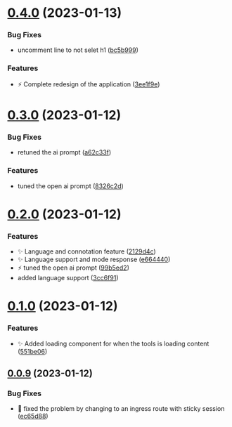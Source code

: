 # [0.4.0](https://github.com/hoejsagerc/emailreply_io/compare/v0.3.0...v0.4.0) (2023-01-13)


### Bug Fixes

* uncomment line to not selet h1 ([bc5b999](https://github.com/hoejsagerc/emailreply_io/commit/bc5b9996d2cf1490be372c6d9c767aafa5d9db2b))


### Features

* :zap: Complete redesign of the application ([3ee1f9e](https://github.com/hoejsagerc/emailreply_io/commit/3ee1f9e6907d13f844729d943bf478365d4146d5))



# [0.3.0](https://github.com/hoejsagerc/emailreply_io/compare/v0.2.0...v0.3.0) (2023-01-12)


### Bug Fixes

* retuned the ai prompt ([a62c33f](https://github.com/hoejsagerc/emailreply_io/commit/a62c33fbddccdfbe78a96ed0d2d2c922db90e0da))


### Features

* tuned the open ai prompt ([8326c2d](https://github.com/hoejsagerc/emailreply_io/commit/8326c2d41484d013dd5b3bdf0690961d9ff36846))



# [0.2.0](https://github.com/hoejsagerc/emailreply_io/compare/v0.1.0...v0.2.0) (2023-01-12)


### Features

* :sparkles: Language and connotation feature ([2129d4c](https://github.com/hoejsagerc/emailreply_io/commit/2129d4cfef6620fcdfb2f8d1078b92018ce29e99))
* :sparkles: Language support and mode response ([e664440](https://github.com/hoejsagerc/emailreply_io/commit/e664440ad9e7ada95af9b6c3cd2eeaee4d187555))
* :zap: tuned the open ai prompt ([99b5ed2](https://github.com/hoejsagerc/emailreply_io/commit/99b5ed2ee897bc6222ce582d35ae054ca2c8d8e3))
* added language support ([3cc6f91](https://github.com/hoejsagerc/emailreply_io/commit/3cc6f91d1a97028975b8c77967236dae472cb42a))



# [0.1.0](https://github.com/hoejsagerc/emailreply_io/compare/v0.0.9...v0.1.0) (2023-01-12)


### Features

* :sparkles: Added loading component for when the tools is loading content ([551be06](https://github.com/hoejsagerc/emailreply_io/commit/551be06ee95d476da9096a5b2ac532a59e4e8532))



## [0.0.9](https://github.com/hoejsagerc/emailreply_io/compare/v0.0.8...v0.0.9) (2023-01-12)


### Bug Fixes

* :bug: fixed the problem by changing to an ingress route with sticky session ([ec65d88](https://github.com/hoejsagerc/emailreply_io/commit/ec65d88a255ea7bc8e15c64413a58d851f3381a7))



